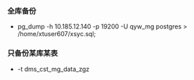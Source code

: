 ### 全库备份

- pg_dump -h 10.185.12.140 -p 19200 -U qyw_mg postgres > /home/xtuser607/xsyc.sql;

### 只备份某库某表

- -t dms_cst_mg_data_zgz